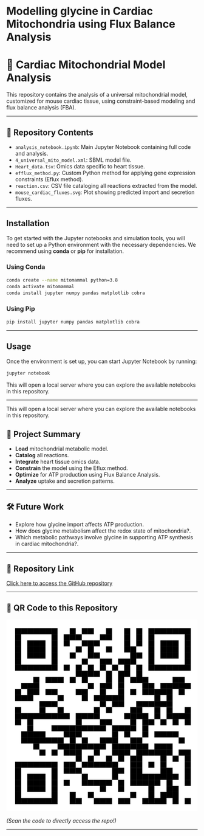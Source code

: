 
# Modelling glycine in Cardiac Mitochondria using Flux Balance Analysis
# 🧬 Cardiac Mitochondrial Model Analysis

This repository contains the analysis of a universal mitochondrial model, customized for mouse cardiac tissue, using constraint-based modeling and flux balance analysis (FBA).

---

## 📂 Repository Contents
- `analysis_notebook.ipynb`: Main Jupyter Notebook containing full code and analysis.
- `4_universal_mito_model.xml`: SBML model file.
- `Heart_data.tsv`: Omics data specific to heart tissue.
- `efflux_method.py`: Custom Python method for applying gene expression constraints (Eflux method).
- `reaction.csv`: CSV file cataloging all reactions extracted from the model.
- `mouse_cardiac_fluxes.svg`: Plot showing predicted import and secretion fluxes.
  
---

## Installation

To get started with the Jupyter notebooks and simulation tools, you will need to set up a Python environment with the necessary dependencies. We recommend using **conda** or **pip** for installation.

### Using Conda

```bash
conda create --name mitomammal python=3.8
conda activate mitomammal
conda install jupyter numpy pandas matplotlib cobra
```

### Using Pip

```bash
pip install jupyter numpy pandas matplotlib cobra
```

---

## Usage

Once the environment is set up, you can start Jupyter Notebook by running:

```bash
jupyter notebook
```

This will open a local server where you can explore the available notebooks in this repository.

---


This will open a local server where you can explore the available notebooks in this repository.
## 🚀 Project Summary
- **Load** mitochondrial metabolic model.
- **Catalog** all reactions.
- **Integrate** heart tissue omics data.
- **Constrain** the model using the Eflux method.
- **Optimize** for ATP production using Flux Balance Analysis.
- **Analyze** uptake and secretion patterns.


---

## 🛠️ Future Work
- Explore how glycine import affects ATP production.
- How does glycine metabolism affect the redox state of mitochondria?.
- Which metabolic pathways involve glycine in supporting ATP synthesis in cardiac mitochondria?.

---

## 🔗 Repository Link
[Click here to access the GitHub repository](https://github.com/chockkshi/final-research-project1)

---

## 📱 QR Code to this Repository
![QR Code](GITHUB.png)


_(Scan the code to directly access the repo!)_

---


